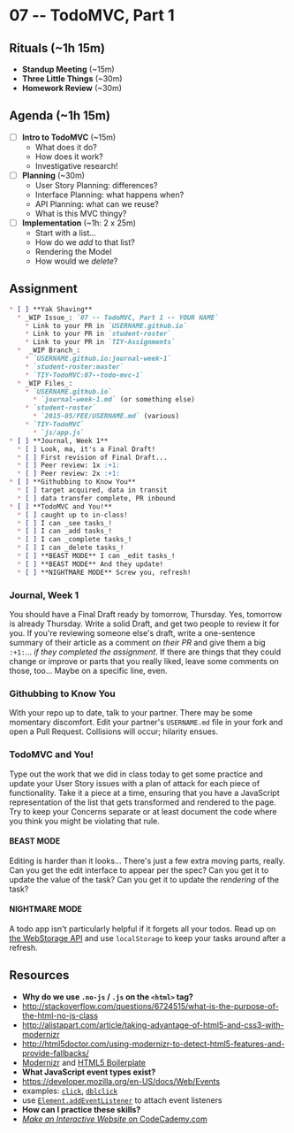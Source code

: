 # 07 -- TodoMVC, Part 1

## Rituals (~1h 15m)

* **Standup Meeting** (~15m)
* **Three Little Things** (~30m)
* **Homework Review** (~30m)

## Agenda (~1h 15m)

* [ ] **Intro to TodoMVC** (~15m)
  * What does it do?
  * How does it work?
  * Investigative research!
* [ ] **Planning** (~30m)
  * User Story Planning: differences?
  * Interface Planning: what happens when?
  * API Planning: what can we reuse?
  * What is this MVC thingy?
* [ ] **Implementation** (~1h: 2 x 25m)
  * Start with a list...
  * How do we _add_ to that list?
  * Rendering the Model
  * How would we _delete_?

## Assignment

```markdown
* [ ] **Yak Shaving**
  * _WIP Issue_: `07 -- TodoMVC, Part 1 -- YOUR NAME`
    * Link to your PR in `USERNAME.github.io`
    * Link to your PR in `student-roster`
    * Link to your PR in `TIY-Assignments`
  *  _WIP Branch_:
    * `USERNAME.github.io:journal-week-1`
    * `student-roster:master`
    * `TIY-TodoMVC:07--todo-mvc-1`
  * _WIP Files_:
    * `USERNAME.github.io`
      * `journal-week-1.md` (or something else)
    * `student-roster`
      * `2015-05/FEE/USERNAME.md` (various)
    * `TIY-TodoMVC`
      * `js/app.js`
* [ ] **Journal, Week 1**
  * [ ] Look, ma, it's a Final Draft!
  * [ ] First revision of Final Draft...
  * [ ] Peer review: 1x :+1:
  * [ ] Peer review: 2x :+1:
* [ ] **Githubbing to Know You**
  * [ ] target acquired, data in transit
  * [ ] data transfer complete, PR inbound
* [ ] **TodoMVC and You!**
  * [ ] caught up to in-class!
  * [ ] I can _see tasks_!
  * [ ] I can _add tasks_!
  * [ ] I can _complete tasks_!
  * [ ] I can _delete tasks_!
  * [ ] **BEAST MODE** I can _edit tasks_!
  * [ ] **BEAST MODE** And they update!
  * [ ] **NIGHTMARE MODE** Screw you, refresh!
```

### Journal, Week 1

You should have a Final Draft ready by tomorrow, Thursday. Yes, tomorrow is already Thursday. Write a solid Draft, and get two people to review it for you. If you're reviewing someone else's draft, write a one-sentence summary of their article as a comment _on their PR_ and give them a big `:+1:`... _if they completed the assignment_. If there are things that they could change or improve or parts that you really liked, leave some comments on those, too... Maybe on a specific line, even.

### Githubbing to Know You

With your repo up to date, talk to your partner. There may be some momentary discomfort. Edit your partner's `USERNAME.md` file in your fork and open a Pull Request. Collisions will occur; hilarity ensues.

### TodoMVC and You!

Type out the work that we did in class today to get some practice and update your User Story issues with a plan of attack for each piece of functionality. Take it a piece at a time, ensuring that you have a JavaScript representation of the list that gets transformed and rendered to the page. Try to keep your Concerns separate or at least document the code where you think you might be violating that rule.

#### BEAST MODE

Editing is harder than it looks... There's just a few extra moving parts, really. Can you get the edit interface to appear per the spec? Can you get it to update the value of the task? Can you get it to update the _rendering_ of the task?

#### NIGHTMARE MODE

A todo app isn't particularly helpful if it forgets all your todos. Read up on [the WebStorage API](https://developer.mozilla.org/en-US/docs/Web/API/Web_Storage_API/Using_the_Web_Storage_API) and use `localStorage` to keep your tasks around after a refresh.

## Resources

* **Why do we use `.no-js` / `.js` on the `<html>` tag?**
 * http://stackoverflow.com/questions/6724515/what-is-the-purpose-of-the-html-no-js-class
 * http://alistapart.com/article/taking-advantage-of-html5-and-css3-with-modernizr
 * http://html5doctor.com/using-modernizr-to-detect-html5-features-and-provide-fallbacks/
 * [Modernizr](http://modernizr.com/) and [HTML5 Boilerplate](https://html5boilerplate.com/)
* **What JavaScript event types exist?**
 * https://developer.mozilla.org/en-US/docs/Web/Events
 * examples: [`click`](https://developer.mozilla.org/en-US/docs/Web/Events/click), [`dblclick`](https://developer.mozilla.org/en-US/docs/Web/Events/dblclick)
 * use [`Element.addEventListener`](https://developer.mozilla.org/en-US/docs/Web/API/EventTarget/addEventListener) to attach event listeners
* **How can I practice these skills?**
 * [_Make an Interactive Website_ on CodeCademy.com](http://www.codecademy.com/skills/make-an-interactive-website)
